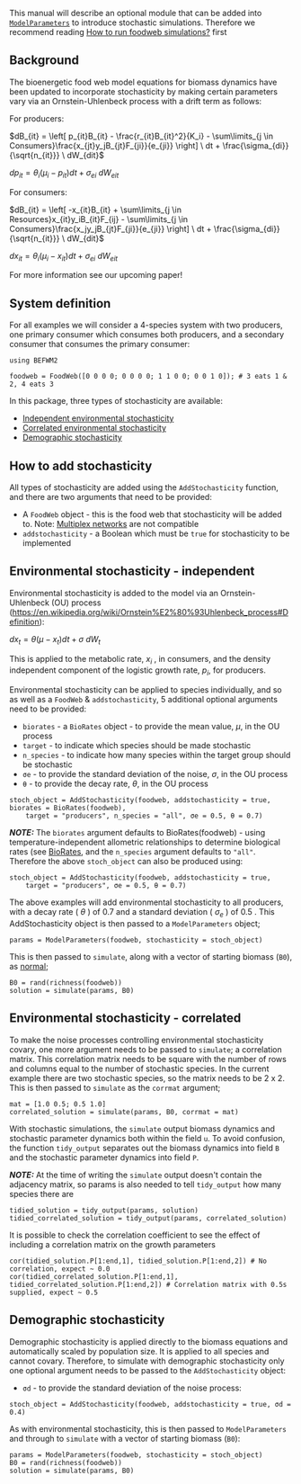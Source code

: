 
This manual will describe an optional module that can be added into [`ModelParameters`](@ref) to 
introduce stochastic simulations. 
Therefore we recommend reading [How to run foodweb simulations?](@ref) first

## Background

The bioenergetic food web model equations for biomass dynamics have been updated to incorporate stochasticity by making certain parameters vary via an Ornstein-Uhlenbeck process with a drift term as follows:

For producers: 

$dB_{it} = \left[ p_{it}B_{it} - \frac{r_{it}B_{it}^2}{K_i} - \sum\limits_{j \in Consumers}\frac{x_{jt}y_jB_{jt}F_{ji}}{e_{ji}} \right] \ dt + \frac{\sigma_{di}}{\sqrt{n_{it}}} \ dW_{dit}$


$dp_{it} = \theta_i(\mu_i - p_{it}) dt + \sigma_{ei} \ dW_{eit}$

For consumers:


$dB_{it} = \left[ -x_{it}B_{it} + \sum\limits_{j \in Resources}x_{it}y_iB_{it}F_{ij} - \sum\limits_{j \in Consumers}\frac{x_jy_jB_{jt}F_{ji}}{e_{ji}} \right] \ dt + \frac{\sigma_{di}}{\sqrt{n_{it}}} \ dW_{dit}$

$dx_{it} = \theta_i(\mu_i - x_{it}) dt + \sigma_{ei} \ dW_{eit}$

For more information see our upcoming paper!

## System definition

For all examples we will consider a 4-species system with two producers, one primary consumer which consumes both producers,
and a secondary consumer that consumes the primary consumer:

```@setup befwm2
using BEFWM2
```

```@repl befwm2
foodweb = FoodWeb([0 0 0 0; 0 0 0 0; 1 1 0 0; 0 0 1 0]); # 3 eats 1 & 2, 4 eats 3
```

In this package, three types of stochasticity are available:

- [Independent environmental stochasticity](@ref)
- [Correlated environmental stochasticity](@ref)
- [Demographic stochasticity](@ref)

## How to add stochasticity

All types of stochasticity are added using the `AddStochasticity` function, and there are two arguments that need to be provided:
* A `FoodWeb` object - this is the food web that stochasticity will be added to. Note: [Multiplex networks](@ref) are not compatible
* `addstochasticity` - a Boolean which must be `true` for stochasticity to be implemented

## Environmental stochasticity - independent

Environmental stochasticity is added to the model via an Ornstein-Uhlenbeck (OU) process (https://en.wikipedia.org/wiki/Ornstein%E2%80%93Uhlenbeck_process#Definition):

$dx_t = \theta(\mu - x_t) dt + \sigma \ dW_t$

This is applied to the metabolic rate, $x_i$ , in consumers, and the density independent component of the logistic growth rate, $p_i$, for producers. 

Environmental stochasticity can be applied to species individually, and so as well as a `FoodWeb` & `addstochasticity`, 5 additional optional arguments need to be provided:
* `biorates` - a `BioRates` object - to provide the mean value, $\mu$, in the OU process
* `target` - to indicate which species should be made stochastic
* `n_species` - to indicate how many species within the target group should be stochastic
* `σe` - to provide the standard deviation of the noise, $\sigma$, in the OU process
* `θ` - to provide the decay rate, $\theta$, in the OU process

```@repl befwm2
stoch_object = AddStochasticity(foodweb, addstochasticity = true, biorates = BioRates(foodweb),
    target = "producers", n_species = "all", σe = 0.5, θ = 0.7)
```
**_NOTE:_** The `biorates` argument defaults to BioRates(foodweb) - using temperature-independent allometric relationships to determine biological rates (see [BioRates](@ref), and the `n_species` argument defaults to `"all"`. Therefore the above `stoch_object` can also be produced using:

```@repl befwm2
stoch_object = AddStochasticity(foodweb, addstochasticity = true,
    target = "producers", σe = 0.5, θ = 0.7)
```

The above examples will add environmental stochasticity to all producers, with a decay rate ( $\theta$ ) of 0.7 and a standard deviation ( $\sigma_e$ ) of 0.5 . This AddStochasticity object is then passed to a `ModelParameters` object;

```@repl befwm2
params = ModelParameters(foodweb, stochasticity = stoch_object)
```

This is then passed to `simulate`, along with a vector of starting biomass (`B0`), as [normal](@ref);

```@repl befwm2
B0 = rand(richness(foodweb))
solution = simulate(params, B0)
```

## Environmental stochasticity - correlated

To make the noise processes controlling environmental stochasticity covary, one more argument needs to be passed to `simulate`; a correlation matrix. This correlation matrix needs to be square with the number of rows and columns equal to the number of stochastic species.
In the current example there are two stochastic species, so the matrix needs to be 2 x 2. This is then passed to `simulate` as the `corrmat` argument; 

```@repl befwm2
mat = [1.0 0.5; 0.5 1.0]
correlated_solution = simulate(params, B0, corrmat = mat)
```
With stochastic simulations, the `simulate` output biomass dynamics and stochastic parameter dynamics both within the field `u`. To avoid confusion, the function `tidy_output` separates out the biomass dynamics into field `B` and the stochastic parameter dynamics into field `P`. 

**_NOTE:_**  At the time of writing the `simulate` output doesn't contain the adjacency matrix, so params is also needed to tell `tidy_output` how many species there are

```@repl befwm2
tidied_solution = tidy_output(params, solution)
tidied_correlated_solution = tidy_output(params, correlated_solution)
```

It is possible to check the correlation coefficient to see the effect of including a correlation matrix on the growth parameters

```@repl befwm2
cor(tidied_solution.P[1:end,1], tidied_solution.P[1:end,2]) # No correlation, expect ~ 0.0
cor(tidied_correlated_solution.P[1:end,1], tidied_correlated_solution.P[1:end,2]) # Correlation matrix with 0.5s supplied, expect ~ 0.5
```

## Demographic stochasticity

Demographic stochasticity is applied directly to the biomass equations and automatically scaled by population size. It is applied to all species and cannot covary.
Therefore, to simulate with demographic stochasticity only one optional argument needs to be passed to the `AddStochasticity` object:
* `σd` - to provide the standard deviation of the noise process:

```@repl befwm2
stoch_object = AddStochasticity(foodweb, addstochasticity = true, σd = 0.4)
```
As with environmental stochasticity, this is then passed to `ModelParameters` and through to `simulate` with a vector of starting biomass (`B0`):

```@repl befwm2
params = ModelParameters(foodweb, stochasticity = stoch_object)
B0 = rand(richness(foodweb))
solution = simulate(params, B0)
```
